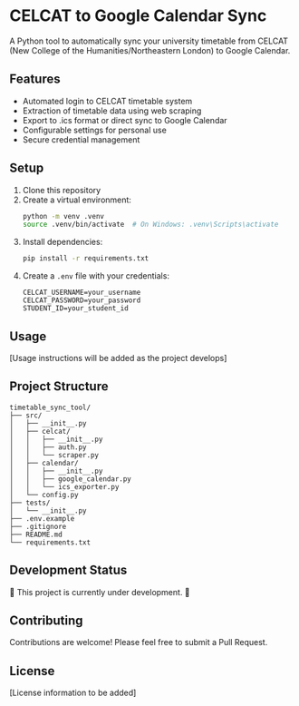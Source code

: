 # CELCAT to Google Calendar Sync

A Python tool to automatically sync your university timetable from CELCAT (New College of the Humanities/Northeastern London) to Google Calendar.

## Features

- Automated login to CELCAT timetable system
- Extraction of timetable data using web scraping
- Export to .ics format or direct sync to Google Calendar
- Configurable settings for personal use
- Secure credential management

## Setup

1. Clone this repository
2. Create a virtual environment:
   ```bash
   python -m venv .venv
   source .venv/bin/activate  # On Windows: .venv\Scripts\activate
   ```
3. Install dependencies:
   ```bash
   pip install -r requirements.txt
   ```
4. Create a `.env` file with your credentials:
   ```
   CELCAT_USERNAME=your_username
   CELCAT_PASSWORD=your_password
   STUDENT_ID=your_student_id
   ```

## Usage

[Usage instructions will be added as the project develops]

## Project Structure

```
timetable_sync_tool/
├── src/
│   ├── __init__.py
│   ├── celcat/
│   │   ├── __init__.py
│   │   ├── auth.py
│   │   └── scraper.py
│   ├── calendar/
│   │   ├── __init__.py
│   │   ├── google_calendar.py
│   │   └── ics_exporter.py
│   └── config.py
├── tests/
│   └── __init__.py
├── .env.example
├── .gitignore
├── README.md
└── requirements.txt
```

## Development Status

🚧 This project is currently under development. 🚧

## Contributing

Contributions are welcome! Please feel free to submit a Pull Request.

## License

[License information to be added] 
